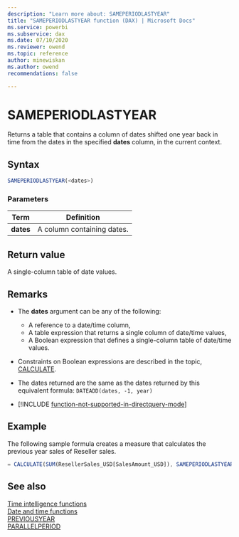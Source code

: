 ```yaml
---
description: "Learn more about: SAMEPERIODLASTYEAR"
title: "SAMEPERIODLASTYEAR function (DAX) | Microsoft Docs"
ms.service: powerbi 
ms.subservice: dax 
ms.date: 07/10/2020
ms.reviewer: owend
ms.topic: reference
author: minewiskan
ms.author: owend 
recommendations: false

---
```

# SAMEPERIODLASTYEAR

Returns a table that contains a column of dates shifted one year back in time from the dates in the specified **dates** column, in the current context.  
  
## Syntax  
  
```js
SAMEPERIODLASTYEAR(<dates>)  
```
  
### Parameters  
  
|Term|Definition|  
|--------|--------------|  
|**dates**|A column containing dates.|  
  
## Return value

A single-column table of date values.  
  
## Remarks

- The **dates** argument can be any of the following:  
  - A reference to a date/time column,  
  - A table expression that returns a single column of date/time values,  
  - A Boolean expression that defines a single-column table of date/time values.  

- Constraints on Boolean expressions are described in the topic, [CALCULATE](calculate-function-dax.md).  
  
- The dates returned are the same as the dates returned by this equivalent formula: `DATEADD(dates, -1, year)`  
  
- [!INCLUDE [function-not-supported-in-directquery-mode](includes/function-not-supported-in-directquery-mode.md)]
  
## Example

The following sample formula creates a measure that calculates the previous year sales of Reseller sales.  

```js
= CALCULATE(SUM(ResellerSales_USD[SalesAmount_USD]), SAMEPERIODLASTYEAR(DateTime[DateKey]))  
```
  
## See also

[Time intelligence functions](time-intelligence-functions-dax.md)  
[Date and time functions ](date-and-time-functions-dax.md)  
[PREVIOUSYEAR](previousyear-function-dax.md)  
[PARALLELPERIOD](parallelperiod-function-dax.md)  
  
